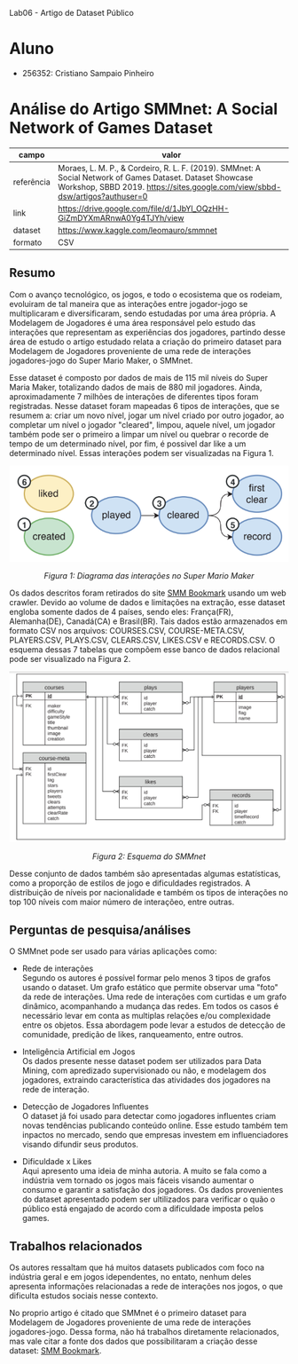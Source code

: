 Lab06 - Artigo de Dataset Público

# Aluno
* 256352: Cristiano Sampaio Pinheiro

# Análise do Artigo SMMnet: A Social Network of Games Dataset

| campo | valor |
|------------|----------------------------------------|
| referência | Moraes, L. M. P., & Cordeiro, R. L. F. (2019). SMMnet: A Social Network of Games Dataset. Dataset Showcase Workshop, SBBD 2019. https://sites.google.com/view/sbbd-dsw/artigos?authuser=0 |
| link       | https://drive.google.com/file/d/1JbYl_OQzHH-GiZmDYXmARnwA0Yg4TJYh/view|
| dataset | https://www.kaggle.com/leomauro/smmnet |
| formato | CSV |

## Resumo

Com o avanço tecnológico, os jogos, e todo o ecosistema que os rodeiam, evoluiram de tal maneira que as interações entre jogador-jogo se multiplicaram e diversificaram, sendo estudadas por uma área própria. A Modelagem de Jogadores é uma área responsável pelo estudo das interações que representam as experiências dos jogadores, partindo desse área de estudo o artigo estudado relata a criação do primeiro dataset para Modelagem de Jogadores proveniente de uma rede de interações jogadores-jogo do Super Mario Maker, o SMMnet. 

Esse dataset é composto por dados de mais de 115 mil níveis do Super Maria Maker, totalizando dados de mais de 880 mil jogadores. Ainda, aproximadamente 7 milhões de interações de diferentes tipos foram registradas. Nesse dataset  foram mapeadas 6 tipos de interações, que se resumem a: criar um novo nível, jogar um nível criado por outro jogador, ao completar um nível o jogador "cleared", limpou, aquele nível, um jogador também pode ser o primeiro a limpar um nível ou quebrar o recorde de tempo de um determinado nível, por fim, é possivel dar like a um determinado nível. Essas interações podem ser visualizadas na Figura 1.  

![Interações no Super Mario Maker](images/game-interactions.png) <p align=center>_Figura 1: Diagrama das interações no Super Mario Maker_</p>

Os dados descritos foram retirados do site [SMM Bookmark](https://supermariomakerbookmark.nintendo.net/) usando um web crawler. Devido ao volume de dados e limitações na extração, esse dataset engloba somente dados de 4 países,  sendo eles: França(FR), Alemanha(DE), Canadá(CA) e Brasil(BR). Tais dados estão armazenados em formato CSV nos arquivos: COURSES.CSV, COURSE-META.CSV, PLAYERS.CSV, PLAYS.CSV, CLEARS.CSV, LIKES.CSV e RECORDS.CSV. O esquema dessas 7 tabelas que compõem esse banco de dados relacional pode ser visualizado na Figura 2.

![Esquema tabelas SMMnet](images/esquema-DB.png)<p align=center>_Figura 2: Esquema do SMMnet_</p>

Desse conjunto de dados também são apresentadas algumas estatísticas, como a proporção de estilos de jogo e dificuldades registrados. A distribuição de níveis por nacionalidade e também os tipos de interações no top 100 níveis com maior número de interaçõeo, entre outras. 

## Perguntas de pesquisa/análises

O SMMnet pode ser  usado para várias aplicações como:  
* Rede de interações  
  Segundo os autores é possível formar pelo menos 3 tipos de grafos usando o dataset. Um grafo estático que permite observar uma "foto" da rede de interações. Uma rede de interações com curtidas e um grafo dinâmico, acompanhando a mudança das redes. Em todos os casos é necessário levar em conta as multiplas relações e/ou complexidade entre os objetos. Essa abordagem pode levar a estudos de detecção de comunidade, predição de likes, ranqueamento, entre outros.

* Inteligência Artificial em Jogos  
  Os dados presente nesse dataset podem ser utilizados para Data Mining, com apredizado supervisionado ou não, e modelagem dos jogadores, extraindo característica das atividades dos jogadores na rede de interação.

* Detecção de Jogadores Influentes  
  O dataset já foi usado para detectar como jogadores influentes criam novas tendências publicando conteúdo online. Esse estudo também tem inpactos no mercado, sendo que empresas investem em influenciadores visando difundir seus produtos.

* Dificuldade x Likes  
  Aqui apresento uma ideia de minha autoria. A muito se fala como a indústria vem tornado os jogos mais fáceis visando aumentar o consumo e garantir a satisfação dos jogadores. Os dados provenientes do dataset apresentado podem ser ultilizados para verificar o quão o público está engajado de acordo com a dificuldade imposta pelos games.

## Trabalhos relacionados

Os autores ressaltam que há muitos datasets publicados com foco na indústria geral e em jogos idependentes, no entato, nenhum deles apresenta informações relacionadas a rede de interações nos jogos, o que dificulta estudos sociais nesse contexto.

No proprio artigo é citado que SMMnet é o primeiro dataset para Modelagem de Jogadores proveniente de uma rede de interações jogadores-jogo. Dessa forma, não há trabalhos diretamente relacionados, mas vale citar a fonte dos dados que possibilitaram a criação desse dataset: [SMM Bookmark](https://supermariomakerbookmark.nintendo.net/).
